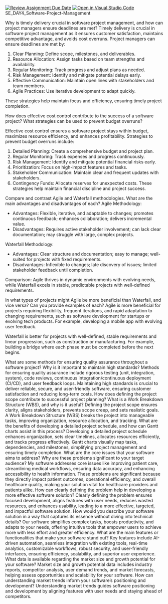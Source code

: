 [![Review Assignment Due Date](https://classroom.github.com/assets/deadline-readme-button-22041afd0340ce965d47ae6ef1cefeee28c7c493a6346c4f15d667ab976d596c.svg)](https://classroom.github.com/a/9pw6JKcu)
[![Open in Visual Studio Code](https://classroom.github.com/assets/open-in-vscode-2e0aaae1b6195c2367325f4f02e2d04e9abb55f0b24a779b69b11b9e10269abc.svg)](https://classroom.github.com/online_ide?assignment_repo_id=18427610&assignment_repo_type=AssignmentRepo)
SE_DAY4_Software-Project-Management

Why is timely delivery crucial in software project management, and how can project managers ensure deadlines are met?
Timely delivery is crucial in software project management as it ensures customer satisfaction, maintains competitive advantage, and avoids cost overruns. Project managers can ensure deadlines are met by:

1. Clear Planning: Define scope, milestones, and deliverables.
2. Resource Allocation: Assign tasks based on team strengths and availability.
3. Regular Monitoring: Track progress and adjust plans as needed.
4. Risk Management: Identify and mitigate potential delays early.
5. Effective Communication: Maintain open lines with stakeholders and team members.
6. Agile Practices: Use iterative development to adapt quickly.

These strategies help maintain focus and efficiency, ensuring timely project completion.

How does effective cost control contribute to the success of a software project? What strategies can be used to prevent budget overruns?

Effective cost control ensures a software project stays within budget, maximizes resource efficiency, and enhances profitability. Strategies to prevent budget overruns include:
1. Detailed Planning: Create a comprehensive budget and project plan.
2. Regular Monitoring: Track expenses and progress continuously.
3. Risk Management: Identify and mitigate potential financial risks early.
4. Prioritization: Focus on high-impact features and tasks.
5. Stakeholder Communication: Maintain clear and frequent updates with stakeholders.
6. Contingency Funds: Allocate reserves for unexpected costs.
These strategies help maintain financial discipline and project success.

Compare and contrast Agile and Waterfall methodologies. What are the main advantages and disadvantages of each?
Agile Methodology:
- Advantages: Flexible, iterative, and adaptable to changes; promotes continuous feedback; enhances collaboration; delivers incremental value.
- Disadvantages: Requires active stakeholder involvement; can lack clear documentation; may struggle with large, complex projects.

Waterfall Methodology:
- Advantages: Clear structure and documentation; easy to manage; well-suited for projects with fixed requirements.
- Disadvantages: Inflexible to changes; late discovery of issues; limited stakeholder feedback until completion.

Comparison: Agile thrives in dynamic environments with evolving needs, while Waterfall excels in stable, predictable projects with well-defined requirements.

In what types of projects might Agile be more beneficial than Waterfall, and vice versa? Can you provide examples of each?
Agile is more beneficial for projects requiring flexibility, frequent iterations, and rapid adaptation to changing requirements, such as software development for startups or evolving tech products. For example, developing a mobile app with evolving user feedback.

Waterfall is better for projects with well-defined, stable requirements and linear progression, such as construction or manufacturing. For example, building a bridge where each phase must be completed before the next begins.

What are some methods for ensuring quality assurance throughout a software project? Why is it important to maintain high standards?
Methods for ensuring quality assurance include rigorous testing (unit, integration, system), code reviews, continuous integration/continuous deployment (CI/CD), and user feedback loops. Maintaining high standards is crucial to deliver reliable, secure, and user-friendly software, ensuring customer satisfaction and reducing long-term costs.
How does defining the project scope contribute to successful project planning? What is a Work Breakdown Structure (WBS), and why is it useful?
Defining the project scope ensures clarity, aligns stakeholders, prevents scope creep, and sets realistic goals. A Work Breakdown Structure (WBS) breaks the project into manageable tasks, improving organization, resource allocation, and tracking.
What are the benefits of developing a detailed project schedule, and how can Gantt charts assist in this process?
Developing a detailed project schedule enhances organization, sets clear timelines, allocates resources efficiently, and tracks progress effectively. Gantt charts visually map tasks, dependencies, and milestones, simplifying project management and ensuring timely completion.
What are the core issues that your software aims to address? Why are these problems significant to your target audience?
My software addresses core issues like improving patient care, streamlining medical workflows, ensuring data accuracy, and enhancing accessibility to health information. These problems are significant because they directly impact patient outcomes, operational efficiency, and overall healthcare quality, making your solution vital for healthcare providers and patients alike.
How can clearly defining the problem help in developing a more effective software solution?
Clearly defining the problem ensures focused development, aligns features with user needs, reduces wasted resources, and enhances usability, leading to a more effective, targeted, and impactful software solution.
How would you describe your software solution in a way that captures its essence without diving into technical details?
Our software simplifies complex tasks, boosts productivity, and adapts to your needs, offering intuitive tools that empower users to achieve more with less effort and greater efficiency.
What are the main features or functionalities that make your software stand out?
Key features include AI-driven automation, seamless integration with existing tools, real-time analytics, customizable workflows, robust security, and user-friendly interfaces, ensuring efficiency, scalability, and superior user experience.
What data is available regarding the market size and growth potential for your software?
Market size and growth potential data includes industry reports, competitor analysis, user demand trends, and market forecasts, helping assess opportunities and scalability for your software.
How can understanding market trends inform your software’s positioning and development?
Understanding market trends guides software positioning and development by aligning features with user needs and staying ahead of competitors.


